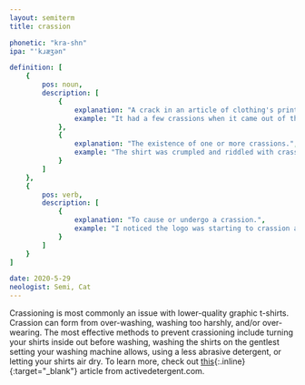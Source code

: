 ```yaml
---
layout: semiterm
title: crassion

phonetic: "kra-shn"
ipa: "'kɹæʒən"

definition: [
	{
		pos: noun,
		description: [
			{
				explanation: "A crack in an article of clothing's printed design.",
				example: "It had a few crassions when it came out of the dryer."
			},
			{
				explanation: "The existence of one or more crassions.",
				example: "The shirt was crumpled and riddled with crassion."
			}
		]
	},
	{
		pos: verb,
		description: [
			{
				explanation: "To cause or undergo a crassion.",
				example: "I noticed the logo was starting to crassion at its corners."
			}
		]
	}
]

date: 2020-5-29
neologist: Semi, Cat
---
```


Crassioning is most commonly an issue with lower-quality graphic t-shirts. Crassion can form from over-washing, washing too harshly, and/or over-wearing. The most effective methods to prevent crassioning include turning your shirts inside out before washing, washing the shirts on the gentlest setting your washing machine allows, using a less abrasive detergent, or letting your shirts air dry. To learn more, check out [this](https://activedetergent.com/how-to-prevent-graphic-t-shirts-cracking/){:.inline}{:target="_blank"} article from activedetergent.com.